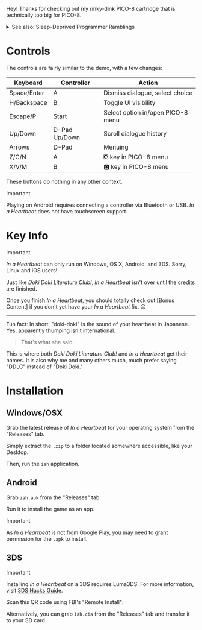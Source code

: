 Hey! Thanks for checking out my rinky-dink PICO-8 cartridge that is technically too big for PICO-8.

<details>
  <summary>See also: Sleep-Deprived Programmer Ramblings</summary>
  
  > TLDR: *In a Heartbeat* literally became too big for PICO-8, so I moved it into another game engine.

  *In a Heartbeat* actually runs in LÖVE, "an awesome 2D game framework for Lua."
  > Lua is the same programming language that PICO-8, and Roblox Studio use for code.
  It's also the programming language that I'm the most familiar with.
  
  This is due to the fact that PICO-8 cartridges, among other limitations, have a fixed character limit of 65,535.
  This also includes shared files that are copied into the cartridge on launch.
  
  In pre-LÖVE *In a Heartbeat*, one of these shared files was `images.lua`. It contained all of the game's backgrounds and portraits.
  The thing is, those images were all stored as giant strings of text averaging at 1,300 characters each.
  Having **34** of these "image strings" ended up using over *half* of the character limit.
  > If you want to see what this looked like, check out images.lua.
  <!-- [Bonus Content/Development/images.lua](images.lua).-->
  Be warned, though, that the names of the images are still present, so consider waiting until you finish the game to view it.
  
  
  So imagine my face when I booted the cartridge and PICO-8 told me that I couldn't `#INCLUDE` `renp8.lua` because I was over the character limit...
  
  Now, there exists a tool called [Shrinko8](https://github.com/thisismypassport/shrinko8/) that can take a PICO-8 cartridge and strip away as many unnecessary characters as possible.
  
  So I gave it *In a Heartbeat*.
  
  <!--![A screenshot of text in the Minecraft Five font reading "Error: cart takes too much compressed space!"](shrinko_error.png)-->
  
  Yeah...
  
  So I went looking for ways to get around the character limit.
  
  Enter PICOLÖVE, "an implementation of PICO-8's API in LÖVE."
  
  It... kinda worked.
  It's a bit janky, it's missing some crucial PICO-8 commands, and worst of all, it requires LÖVE **0.10.2**.
  
  So I scrapped it, and decided to "recreate" PICO-8 in LÖVE.
  
  > This will make a bit more sense after you beat the game.
  
  Canonically, *In a Heartbeat* runs in PICO-8. Again, the only reason it doesn't is because of the stupid character limit, and *In a Heartbeat* could *theoretically* run in PICO-8 just fine.
  I'm just too lazy to find out how to trim it down.
  
  Besides, doing it in LÖVE made programming, debugging, and editing 1,000,000x easier.
  
  ---
  As a side note, before I dropped PICOLÖVE, I was adding in the missing functions.
  While testing, I learned that LÖVE **really** hates any strings that contain "%" at all.
  
  And, image strings contain plenty of those.
  So, I also dropped image strings, in favor of `.png` files.
  
  This not only solved the random crashes, but also allowed me to use *Doki Doki Literature Club!*-style portraits.
  
  That is, *Doki Doki Literature Club!* stores portraits as a left half, a right half, and a head.
  
  <!--![A screenshot of a folder in File Explorer showing Sayori's portraits being stored in segments.](ddlc_portraits.png)-->
  
  And, to make my life **way** easier, [DDLC-LÖVE](https://github.com/LukeZGD/DDLC-LOVE/), a remake of *Doki Doki Literature Club!* in LÖVE, already did the drawing for me.
  In fact, it's basically a perfect visual novel engine, coded in a language that I'm **extremely** fluent in.
  
  So technically, *In a Heartbeat* is a *Doki Doki Literature Club!* mod. Only, it's coded in Lua instead of Ren'Py.

  ---
  
</details>

# Controls

The controls are fairly similar to the demo, with a few changes:

Keyboard    | Controller    | Action
------------|---------------|----------------------------------
Space/Enter | A             | Dismiss dialogue, select choice
H/Backspace | B             | Toggle UI visibility
Escape/P    | Start         | Select option in/open PICO-8 menu
Up/Down     | D-Pad Up/Down | Scroll dialogue history
Arrows      | D-Pad         | Menuing
Z/C/N       | A             | ❎ key in PICO-8 menu
X/V/M       | B             | 🅾️ key in PICO-8 menu

These buttons do nothing in any other context.

> [!IMPORTANT]
> Playing on Android requires connecting a controller via Bluetooth or USB.
> *In a Heartbeat* does not have touchscreen support.

# Key Info

> [!IMPORTANT]
> *In a Heartbeat* can only run on Windows, OS X, Android, and 3DS. Sorry, Linux and iOS users!

Just like *Doki Doki Literature Club!*, *In a Heartbeat* isn't over until the credits are finished.

Once you finish *In a Heartbeat*, you should totally check out [Bonus Content] if you don't yet have your *In a Heartbeat* fix. 😉

---
Fun fact: In short, "doki-doki" is the sound of your heartbeat in Japanese. Yes, apparently thumping isn't international.
> That's what she said.

This is where both *Doki Doki Literature Club!* and *In a Heartbeat* get their names.
It is also why me and many others much, much prefer saying "DDLC" instead of "Doki Doki."

# Installation
## Windows/OSX
Grab the latest release of *In a Heartbeat* for your operating system from the "Releases" tab.

Simply extract the `.zip` to a folder located somewhere accessible, like your Desktop.
  
Then, run the `iah` application.
## Android
Grab `iah.apk` from the "Releases" tab.

Run it to install the game as an app.

> [!IMPORTANT]
> As *In a Heartbeat* is not from Google Play, you may need to grant permission for the `.apk` to install.
## 3DS
> [!IMPORTANT]
> Installing *In a Heartbeat* on a 3DS requires Luma3DS. For more information, visit [3DS Hacks Guide](https://3ds.hacks.guide).

Scan this QR code using FBI's "Remote Install":

Alternatively, you can grab `iah.cia` from the "Releases" tab and transfer it to your SD card.
